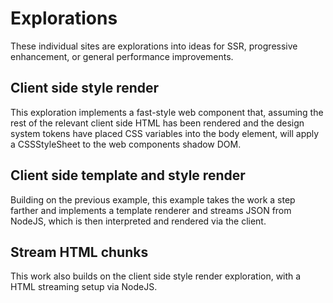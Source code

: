 # Explorations

These individual sites are explorations into ideas for SSR, progressive enhancement, or general performance improvements.

## Client side style render

This exploration implements a fast-style web component that, assuming the rest of the relevant client side HTML has been rendered and the design system tokens have placed CSS variables into the body element, will apply a CSSStyleSheet to the web components shadow DOM.

## Client side template and style render

Building on the previous example, this example takes the work a step farther and implements a template renderer and streams JSON from NodeJS, which is then interpreted and rendered via the client.

## Stream HTML chunks

This work also builds on the client side style render exploration, with a HTML streaming setup via NodeJS.